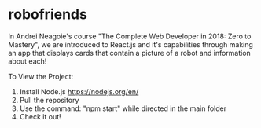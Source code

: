 # robofriends
In Andrei Neagoie's course "The Complete Web Developer in 2018: Zero to Mastery", we are introduced to React.js and it's capabilities through making an app that displays cards that contain a picture of a robot and information about each! 

To View the Project:

1. Install Node.js https://nodejs.org/en/
2. Pull the repository
3. Use the command: "npm start" while directed in the main folder
4. Check it out!
